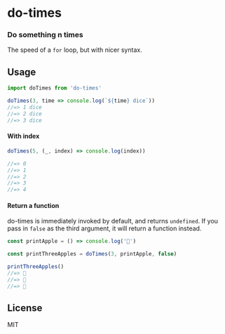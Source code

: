 # do-times
### **Do something n times**
The speed of a `for` loop, but with nicer syntax.

## Usage
```javascript
import doTimes from 'do-times'

doTimes(3, time => console.log(`${time} dice`))
//=> 1 dice
//=> 2 dice
//=> 3 dice
```

#### With index
```javascript
doTimes(5, (_, index) => console.log(index))

//=> 0
//=> 1
//=> 2
//=> 3
//=> 4
```

#### Return a function
do-times is immediately invoked by default, and returns `undefined`. If you pass in `false` as the third argument, it will return a function instead.

```javascript
const printApple = () => console.log('🍎')

const printThreeApples = doTimes(3, printApple, false)

printThreeApples()
//=> 🍎
//=> 🍎
//=> 🍎
```

## License

MIT
